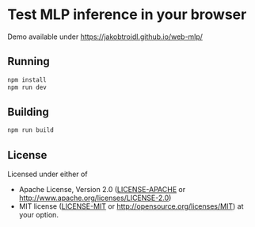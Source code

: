 # Test MLP inference in your browser
Demo available under https://jakobtroidl.github.io/web-mlp/
## Running

```sh
npm install
npm run dev
```

## Building

```sh
npm run build
```

## License

Licensed under either of
 * Apache License, Version 2.0 ([LICENSE-APACHE](LICENSE-APACHE) or http://www.apache.org/licenses/LICENSE-2.0)
 * MIT license ([LICENSE-MIT](LICENSE-MIT) or http://opensource.org/licenses/MIT)
at your option.
